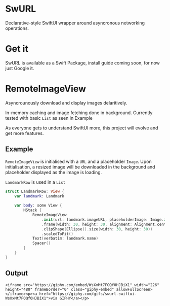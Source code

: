 # SwURL

Declarative-style SwiftUI wrapper around asyncronous networking operations.

# Get it

SwURL is available as a Swift Package, install guide coming soon, for now just Google it.

# RemoteImageView

Asyncrounously download and display images delaritively.

In-memory caching and image fetching done in background. Currently tested with basic `List` as seen in Example

As everyone gets to understand SwiftUI more, this project will evolve and get more features.

## Example

`RemoteImageView` is initialised with a `URL` and a placeholder `Image`. Upon initialisation, a resized image will be downloaded in the background and placeholder displayed as the image is loading.

`LandmarkRow` is used in a `List`

```swift
struct LandmarkRow: View {
    var landmark: Landmark
    
    var body: some View {
        HStack {
            RemoteImageView
                .init(url: landmark.imageURL, placeholderImage: Image.init("placeholder_location"))
                .frame(width: 30, height: 30, alignment: Alignment.center)
                .clipShape(Ellipse().size(width: 30, height: 30))
                .scaledToFit()
            Text(verbatim: landmark.name)
            Spacer()
        }
    }
}
```

## Output
```
<iframe src="https://giphy.com/embed/WsXxMt7FOQf0HJBiX1" width="226" height="480" frameBorder="0" class="giphy-embed" allowFullScreen></iframe><p><a href="https://giphy.com/gifs/swurl-swiftui-WsXxMt7FOQf0HJBiX1">via GIPHY</a></p>
```
